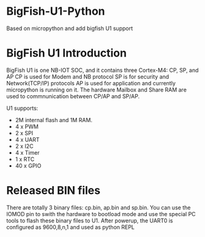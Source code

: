 # BigFish-U1-Python
Based on micropython and add bigfish U1 support

# BigFish U1 Introduction
BigFish U1 is one NB-IOT SOC, and it contains three Cortex-M4: CP, SP, and AP
CP is used for Modem and NB protocol
SP is for security and Network(TCP/IP) protocols
AP is used for application and currently micropython is running on it.
The hardware Mailbox and Share RAM are used to commnunication between CP/AP and SP/AP.

U1 supports:
- 2M internal flash and 1M RAM.  
- 4 x PWM
- 2 x SPI
- 4 x UART
- 2 x I2C
- 4 x Timer
- 1 x RTC
- 40 x GPIO

# Released BIN files
There are totally 3 binary files: cp.bin, ap.bin and sp.bin.
You can use the IOMOD pin to swith the hardware to bootload mode and use the special PC tools to flash these binary files to U1. 
After powerup, the UART0 is configured as 9600,8,n,1 and used as python REPL

